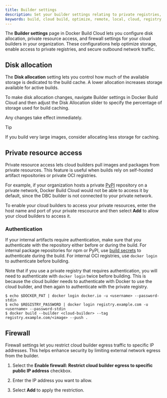 ```yaml
---
title: Builder settings
description: Set your builder settings relating to private registries, disk allocation .
keywords: build, cloud build, optimize, remote, local, cloud, registry, package repository, vpn
---
```


The **Builder settings** page in Docker Build Cloud lets you configure disk allocation, private resource access, and firewall settings for your cloud builders in your organization. These configurations help optimize storage, enable access to private registries, and secure outbound network traffic.

## Disk allocation

The **Disk allocation** setting lets you control how much of the available storage is dedicated to the build cache. A lower allocation increases storage available for active builds.

To make disk allocation changes, navigate Builder settings in Docker Build Cloud and then adjust the Disk Allocation slider to specify the percentage of storage used for build caching.

Any changes take effect immediately.

> [!TIP]
> 
> If you build very large images, consider allocating less storage for caching.

## Private resource access

Private resource access lets cloud builders pull images and packages from private resources. This feature is useful when builds rely on self-hosted artifact repositories or private OCI registries.

For example, if your organization hosts a private [PyPI](https://pypi.org/) repository on a private network, Docker Build Cloud would not be able to access it by default, since the DBC builder is not connected to your private network.

To enable your cloud builders to access your private resources, enter the host name and port of your private rescource and then select **Add** to allow your cloud builders to access it.

### Authentication 

If your internal artifacts require authentication, make sure that you
authenticate with the repository either before or during the build. For
internal package repositories for npm or PyPI, use [build secrets](/manuals/build/building/secrets.md)
to authenticate during the build. For internal OCI registries, use `docker
login` to authenticate before building.

Note that if you use a private registry that requires authentication, you will
need to authenticate with `docker login` twice before building. This is because
the cloud builder needs to authenticate with Docker to use the cloud builder,
and then again to authenticate with the private registry.

```console
$ echo $DOCKER_PAT | docker login docker.io -u <username> --password-stdin
$ echo $REGISTRY_PASSWORD | docker login registry.example.com -u <username> --password-stdin
$ docker build --builder <cloud-builder> --tag registry.example.com/<image> --push .
```

## Firewall

Firewall settings let you restrict cloud builder egress traffic to specific IP addresses. This helps enhance security by limiting external network egress from the builder.

1. Select the **Enable firewall: Restrict cloud builder egress to specific public IP address** checkbox.

2. Enter the IP address you want to allow.

3. Select **Add** to apply the restriction.
